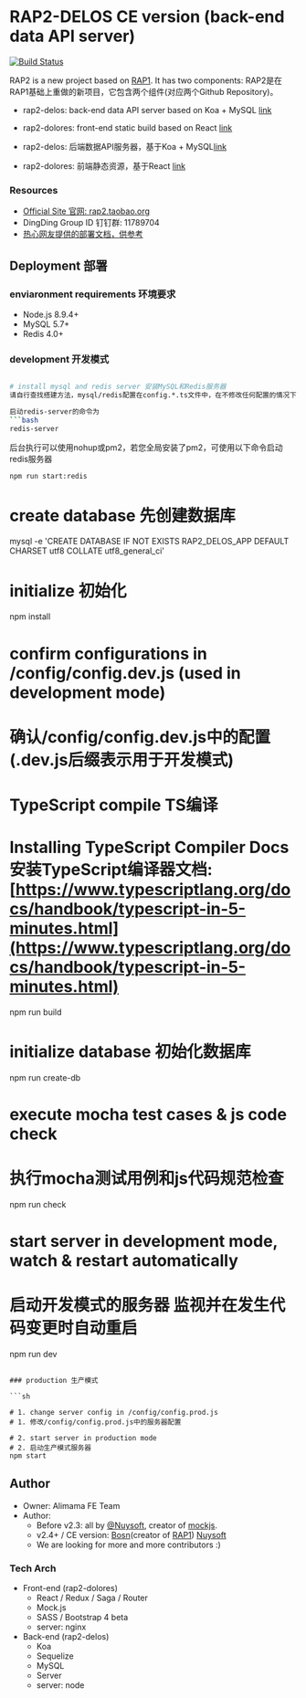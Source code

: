 # RAP2-DELOS CE version (back-end data API server)

[![Build Status](https://travis-ci.org/thx/rap2-delos.svg?branch=master)](https://travis-ci.org/thx/rap2-delos)


RAP2 is a new project based on [RAP1](https://github.com/thx/RAP). It has two components:
RAP2是在RAP1基础上重做的新项目，它包含两个组件(对应两个Github Repository)。

* rap2-delos: back-end data API server based on Koa + MySQL [link](http://github.com/thx/rap2-delos)
* rap2-dolores: front-end static build based on React [link](http://github.com/thx/rap2-dolores)


* rap2-delos: 后端数据API服务器，基于Koa + MySQL[link](http://github.com/thx/rap2-delos)
* rap2-dolores: 前端静态资源，基于React [link](http://github.com/thx/rap2-dolores)

### Resources

* [Official Site 官网: rap2.taobao.org](http://rap2.taobao.org)
* DingDing Group ID 钉钉群: 11789704
* [热心网友提供的部署文档，供参考](https://github.com/thx/rap2-delos/issues/119)

## Deployment 部署

### enviaronment requirements 环境要求
* Node.js 8.9.4+
* MySQL 5.7+
* Redis 4.0+

### development 开发模式

```sh

# install mysql and redis server 安装MySQL和Redis服务器
请自行查找搭建方法，mysql/redis配置在config.*.ts文件中，在不修改任何配置的情况下，redis会通过默认端口 + 本机即可正常访问，确保redis-server打开即可。

启动redis-server的命令为
```bash
redis-server
```

后台执行可以使用nohup或pm2，若您全局安装了pm2，可使用以下命令启动redis服务器
```bash
npm run start:redis
```

# create database 先创建数据库
mysql -e 'CREATE DATABASE IF NOT EXISTS RAP2_DELOS_APP DEFAULT CHARSET utf8 COLLATE utf8_general_ci'

# initialize 初始化
npm install

# confirm configurations in /config/config.dev.js (used in development mode)
# 确认/config/config.dev.js中的配置(.dev.js后缀表示用于开发模式)

# TypeScript compile TS编译
# Installing TypeScript Compiler Docs 安装TypeScript编译器文档: [https://www.typescriptlang.org/docs/handbook/typescript-in-5-minutes.html](https://www.typescriptlang.org/docs/handbook/typescript-in-5-minutes.html)
npm run build

# initialize database 初始化数据库
npm run create-db

# execute mocha test cases & js code check
# 执行mocha测试用例和js代码规范检查
npm run check

# start server in development mode, watch & restart automatically
# 启动开发模式的服务器 监视并在发生代码变更时自动重启
npm run dev

```

### production 生产模式

```sh

# 1. change server config in /config/config.prod.js
# 1. 修改/config/config.prod.js中的服务器配置

# 2. start server in production mode
# 2. 启动生产模式服务器
npm start

```

## Author

* Owner: Alimama FE Team
* Author:
  * Before v2.3: all by [@Nuysoft](https://github.com/nuysoft/), creator of [mockjs](mockjs.com).
  * v2.4+ / CE version: [Bosn](http://github.com/bosn/)(creator of [RAP1](https://github.com/thx/RAP)) [Nuysoft](https://github.com/nuysoft/)
  * We are looking for more and more contributors :)


### Tech Arch

* Front-end (rap2-dolores)
    * React / Redux / Saga / Router
    * Mock.js
    * SASS / Bootstrap 4 beta
    * server: nginx
* Back-end (rap2-delos)
    * Koa
    * Sequelize
    * MySQL
    * Server
    * server: node
